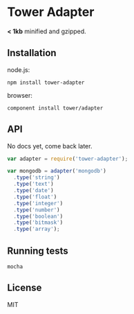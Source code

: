 # Tower Adapter

**< 1kb** minified and gzipped.

## Installation

node.js:

```
npm install tower-adapter
```

browser:

```
component install tower/adapter
```

## API

No docs yet, come back later.

``` javascript
var adapter = require('tower-adapter');

var mongodb = adapter('mongodb')
  .type('string')
  .type('text')
  .type('date')
  .type('float')
  .type('integer')
  .type('number')
  .type('boolean')
  .type('bitmask')
  .type('array');
```

## Running tests

```
mocha
```

## License

MIT
